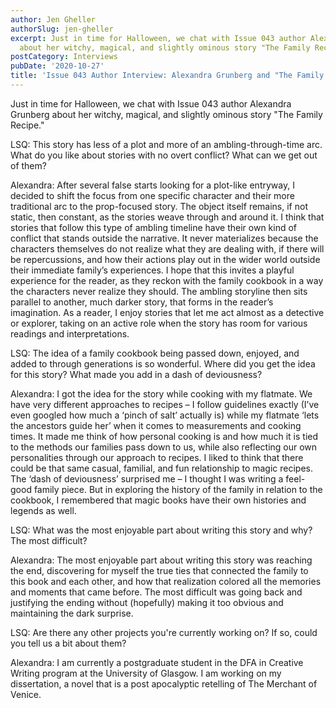 ```yaml
---
author: Jen Gheller
authorSlug: jen-gheller
excerpt: Just in time for Halloween, we chat with Issue 043 author Alexandra Grunberg
  about her witchy, magical, and slightly ominous story "The Family Recipe."...
postCategory: Interviews
pubDate: '2020-10-27'
title: 'Issue 043 Author Interview: Alexandra Grunberg and "The Family Recipe"'
---
```

Just in time for Halloween, we chat with Issue 043 author Alexandra Grunberg about her witchy, magical, and slightly ominous story "The Family Recipe."

LSQ: This story has less of a plot and more of an ambling-through-time arc. What do you like about stories with no overt conflict? What can we get out of them?

Alexandra: After several false starts looking for a plot-like entryway, I decided to shift the focus from one specific character and their more traditional arc to the prop-focused story. The object itself remains, if not static, then constant, as the stories weave through and around it. I think that stories that follow this type of ambling timeline have their own kind of conflict that stands outside the narrative. It never materializes because the characters themselves do not realize what they are dealing with, if there will be repercussions, and how their actions play out in the wider world outside their immediate family’s experiences. I hope that this invites a playful experience for the reader, as they reckon with the family cookbook in a way the characters never realize they should. The ambling storyline then sits parallel to another, much darker story, that forms in the reader’s imagination. As a reader, I enjoy stories that let me act almost as a detective or explorer, taking on an active role when the story has room for various readings and interpretations.

LSQ: The idea of a family cookbook being passed down, enjoyed, and added to through generations is so wonderful. Where did you get the idea for this story? What made you add in a dash of deviousness?

Alexandra: I got the idea for the story while cooking with my flatmate. We have very different approaches to recipes – I follow guidelines exactly (I’ve even googled how much a ‘pinch of salt’ actually is) while my flatmate ‘lets the ancestors guide her’ when it comes to measurements and cooking times. It made me think of how personal cooking is and how much it is tied to the methods our families pass down to us, while also reflecting our own personalities through our approach to recipes. I liked to think that there could be that same casual, familial, and fun relationship to magic recipes. The ‘dash of deviousness’ surprised me – I thought I was writing a feel-good family piece. But in exploring the history of the family in relation to the cookbook, I remembered that magic books have their own histories and legends as well.

LSQ: What was the most enjoyable part about writing this story and why? The most difficult?

Alexandra: The most enjoyable part about writing this story was reaching the end, discovering for myself the true ties that connected the family to this book and each other, and how that realization colored all the memories and moments that came before. The most difficult was going back and justifying the ending without (hopefully) making it too obvious and maintaining the dark surprise.

LSQ: Are there any other projects you're currently working on? If so, could you tell us a bit about them?

Alexandra: I am currently a postgraduate student in the DFA in Creative Writing program at the University of Glasgow. I am working on my dissertation, a novel that is a post apocalyptic retelling of The Merchant of Venice.